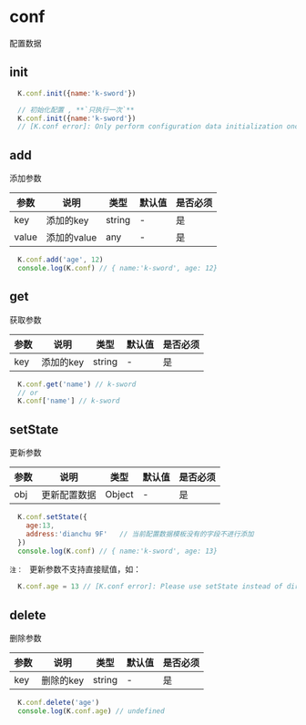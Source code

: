 # conf
配置数据

## init


  ```js
    K.conf.init({name:'k-sword'})

    // 初始化配置 , **`只执行一次`**
    K.conf.init({name:'k-sword'})
    // [K.conf error]: Only perform configuration data initialization once, please call other methods if you need to update data
  ```

## add

添加参数

|参数|说明|类型|默认值|是否必须|
|----|---|-------|-------|---|
| key | 添加的key | string | - | 是|
| value | 添加的value | any | - | 是|

  ```js
    K.conf.add('age', 12)
    console.log(K.conf) // { name:'k-sword', age: 12}
  ```

## get

获取参数

|参数|说明|类型|默认值|是否必须|
|----|---|-------|-------|---|
| key | 添加的key | string | - | 是|

  ```js
    K.conf.get('name') // k-sword
    // or
    K.conf['name'] // k-sword
  ```

## setState

更新参数

|参数|说明|类型|默认值|是否必须|
|----|---|-------|-------|---|
| obj | 更新配置数据 | Object | - | 是|

  ```js
    K.conf.setState({
      age:13,
      address:'dianchu 9F'   // 当前配置数据模板没有的字段不进行添加
    })
    console.log(K.conf) // { name:'k-sword', age: 13}
  ```
`注： ` 更新参数不支持直接赋值，如：
  ```js
    K.conf.age = 13 // [K.conf error]: Please use setState instead of direct assignment
  ```

## delete

删除参数

|参数|说明|类型|默认值|是否必须|
|----|---|-------|-------|---|
| key | 删除的key | string | - | 是|

  ```js
    K.conf.delete('age')
    console.log(K.conf.age) // undefined
  ```
